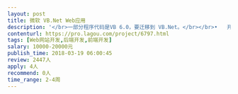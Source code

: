 ```yaml
---                
layout: post       
title: 微软 VB.Net Web应用           
description: '</br>一部分程序代码是VB 6.0，要迁移到 VB.Net。</br></br>•	开发完成如下功能：</br>a)	会员利用email地址注册。网站要发送邮件核实会员的email地址。</br>b)	会员可以登录登出。会员的所有登录登出动作都要记录到数据库。</br>c)	增删改查：会员可以查看、添加、删除或者修改属于他的事件和信息。事件可以打标签。</br>d)	会员可以随意的增加、删除他所加的好友（但不一定是我们的会员）的email。Email地址同样需要核实。</br>e)	网站根据会员的请求按时自动发电子邮件给会员</br>'     
contenturl: https://pro.lagou.com/project/6797.html      
tags: [Web网站开发,后端开发,前端开发]            
salary: 10000-20000元          
publish_time: 2018-03-19 06:00:45         
review: 2447人                   
apply: 4人                   
recommend: 0人                   
time_range: 2-4周              
---                 
```

